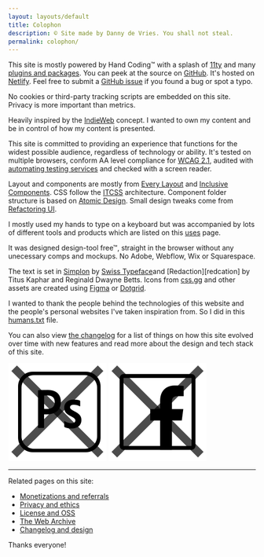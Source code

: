 ```yaml
---
layout: layouts/default
title: Colophon
description: © Site made by Danny de Vries. You shall not steal.
permalink: colophon/
---
```


This site is mostly powered by Hand Coding™ with a splash of [11ty][11ty] and many [plugins and packages][packages]. You can peek at the source on [GitHub][repo]. It's hosted on [Netlify][netlify]. Feel free to submit a [GitHub issue][issue] if you found a bug or spot a typo.

No cookies or third-party tracking scripts are embedded on this site. Privacy is more important than metrics.

Heavily inspired by the [IndieWeb][indieweb] concept. I wanted to own my content and be in control of how my content is presented.

This site is committed to providing an experience that functions for the widest possible audience, regardless of technology or ability. It's tested on multiple browsers, conform AA level compliance for [WCAG 2.1][wcag], audited with [automating testing services][audit] and checked with a screen reader.

Layout and components are mostly from [Every Layout][layout] and [Inclusive Components][components]. CSS follow the [ITCSS][itcss] architecture. Component folder structure is based on [Atomic Design][atomic]. Small design tweaks come from [Refactoring UI][refactoring].

I mostly used my hands to type on a keyboard but was accompanied by lots of different tools and products which are listed on this [uses][uses] page.

It was designed design-tool free™, straight in the browser without any unecessary comps and mockups. No Adobe, Webflow, Wix or Squarespace.

The text is set in [Simplon][simplon] by [Swiss Typeface][swiss]and [Redaction][redcation] by Titus Kaphar and Reginald Dwayne Betts. Icons from [css.gg][css] and other assets are created using [Figma][figma] or [Dotgrid][dotgrid].

I wanted to thank the people behind the technologies of this website and the people's personal websites I've taken inspiration from. So I did in this [humans.txt][humans] file.

You can also view [the changelog](/changelog) for a list of things on how this site evolved over time with new features and read more about the design and tech stack of this site.

<img src="/static/img/icons/psd.svg" class="badge" alt="Photoshop badge">
<img src="/static/img/icons/facebook.svg" class="badge" alt="Facebook badge">

---

Related pages on this site:

- [Monetizations and referrals](/monetization)
- [Privacy and ethics](/privacy)
- [License and OSS](/license)
- [The Web Archive](/archive)
- [Changelog and design](/changelog)

Thanks everyone!

[11ty]: https://www.11ty.io/
[packages]: https://github.com/systemdes/personal-website/blob/master/package.json
[repo]: https://github.com/systemdes/personal-website
[swiss]: https://www.swisstypefaces.com/
[simplon]: https://www.swisstypefaces.com/fonts/simplon/
[uses]: /uses
[humans]: /humans.txt
[netlify]: https://www.netlify.com/
[figma]: https://www.figma.com/
[dotgrid]: https://hundredrabbits.itch.io/dotgrid
[layout]: https://every-layout.dev/
[components]: https://inclusive-components.design/
[itcss]: https://itcss.io/
[atomic]: http://atomicdesign.bradfrost.com/
[refactoring]: https://refactoringui.com/
[issue]: https://github.com/systemdes/personal-website/issues
[audit]: https://github.com/dandevri/static-site-starter/wiki/audits
[wcag]: https://www.w3.org/TR/WCAG21/
[indieweb]: https://indieweb.org/
[css]: https://css.gg
[redaction]: https://www.redaction.us/
